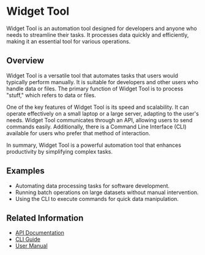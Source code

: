 # Widget Tool
<!-- topic-type: concept -->
Widget Tool is an automation tool designed for developers and anyone who needs to streamline their tasks. It processes data quickly and efficiently, making it an essential tool for various operations.

## Overview

Widget Tool is a versatile tool that automates tasks that users would typically perform manually. It is suitable for developers and other users who handle data or files. The primary function of Widget Tool is to process "stuff," which refers to data or files.

One of the key features of Widget Tool is its speed and scalability. It can operate effectively on a small laptop or a large server, adapting to the user's needs. Widget Tool communicates through an API, allowing users to send commands easily. Additionally, there is a Command Line Interface (CLI) available for users who prefer that method of interaction.

In summary, Widget Tool is a powerful automation tool that enhances productivity by simplifying complex tasks.

## Examples

- Automating data processing tasks for software development.
- Running batch operations on large datasets without manual intervention.
- Using the CLI to execute commands for quick data manipulation.

## Related Information

- [API Documentation](https://example.com/api-documentation)
- [CLI Guide](https://example.com/cli-guide)
- [User Manual](https://example.com/user-manual)
